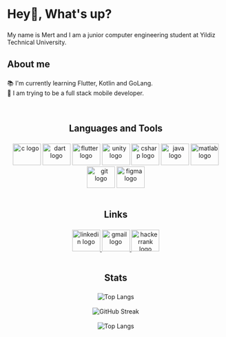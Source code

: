 <h1 align="left">Hey👋, What's up?</h1>

###

<p align="left">My name is Mert and I am a junior computer engineering student at Yildiz Technical University.</p>

###

<h2 align="left">About me</h2>

###

<p align="left">📚 I'm currently learning Flutter, Kotlin and GoLang.<br>🎯 I am trying to be a full stack mobile developer.</p>

</br>

<h2 align="center">Languages and Tools</h2>

###

<div align="center">
  <img src="https://cdn.jsdelivr.net/gh/devicons/devicon/icons/c/c-original.svg" height="50" width="65" alt="c logo"  />
  <img src="https://cdn.jsdelivr.net/gh/devicons/devicon/icons/dart/dart-original.svg" height="50" width="65" alt="dart logo"  />
  <img src="https://cdn.jsdelivr.net/gh/devicons/devicon/icons/flutter/flutter-original.svg" height="50" width="65" alt="flutter logo"  />
  <img src="https://cdn.jsdelivr.net/gh/devicons/devicon/icons/unity/unity-original.svg" height="50" width="65" alt="unity logo"  />
  <img src="https://cdn.jsdelivr.net/gh/devicons/devicon/icons/csharp/csharp-original.svg" height="50" width="65" alt="csharp logo"  />
  <img src="https://cdn.jsdelivr.net/gh/devicons/devicon/icons/java/java-original.svg" height="50" width="65" alt="java logo"  />
  <img src="https://cdn.jsdelivr.net/gh/devicons/devicon/icons/matlab/matlab-original.svg" height="50" width="65" alt="matlab logo"  />
  <img src="https://cdn.jsdelivr.net/gh/devicons/devicon/icons/git/git-original.svg" height="50" width="65" alt="git logo"  />
  <img src="https://cdn.jsdelivr.net/gh/devicons/devicon/icons/figma/figma-original.svg" height="50" width="65" alt="figma logo"  />
</div>

</br>

<h2 align="center">Links</h2>

###

<div align="center">
  <a href="https://www.linkedin.com/in/mert-tuna-kurnaz/" target="_blank">
    <img src="https://raw.githubusercontent.com/maurodesouza/profile-readme-generator/master/src/assets/icons/social/linkedin/default.svg" width="65" height="50" alt="linkedin logo"  />
  </a>
  <a href="mailto:mert.tuna.kurnaz@gmail.com" target="_blank">
    <img src="https://raw.githubusercontent.com/maurodesouza/profile-readme-generator/master/src/assets/icons/social/gmail/default.svg" width="65" height="50" alt="gmail logo"  />
  </a>
  <a href="https://www.hackerrank.com/mertunak" target="_blank">
    <img src="https://raw.githubusercontent.com/maurodesouza/profile-readme-generator/master/src/assets/icons/social/hackerrank/default.svg" width="65" height="50" alt="hackerrank logo"  />
  </a>
</div>

</br>

<h2 align="center">Stats</h2>

###

<div align="center" >
 
![Top Langs](https://github-readme-stats.vercel.app/api?username=mertunak&theme=nightowl&hide_border=true&include_all_commits=true&count_private=false)
</br>
</br>
![GitHub Streak](https://github-readme-streak-stats.herokuapp.com/?user=mertunak&theme=nightowl&hide_border=true) 
</br>
</br>
![Top Langs](https://github-readme-stats.vercel.app/api/top-langs/?username=mertunak&theme=nightowl)

</div>

###
